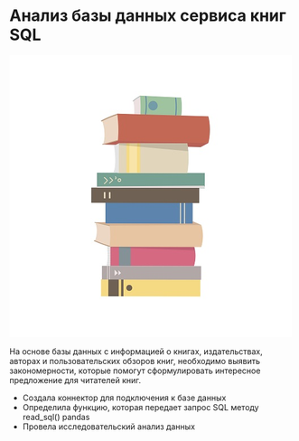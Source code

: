 # Анализ базы данных сервиса книг SQL
![](https://github.com/AlexaBogdan/data_analyst_projects/blob/main/image/%D0%BA%D0%BD%D0%B8%D0%B3%D0%B8.jpg?raw=true)


На основе базы данных с информацией о книгах, издательствах, авторах и пользовательских обзоров книг, необходимо выявить закономерности, которые помогут сформулировать интересное предложение для читателей книг.
- Создала коннектор для подключения к базе данных
- Определила функцию, которая передает запрос SQL методу read_sql() pandas
- Провела исследовательский анализ данных
